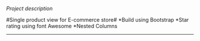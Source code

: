 _Project description_

#Single product view for E-commerce store#
*Build using Bootstrap
*Star rating using font Awesome
*Nested Columns
- - - - - - - - - - - - - - - - - - - - - - - - - - - - - - - - - - - - - - - - - - - - -
